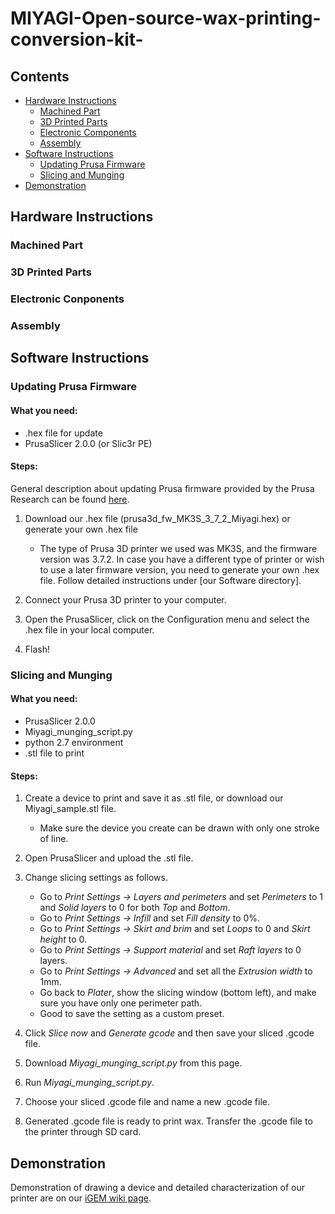 # MIYAGI-Open-source-wax-printing-conversion-kit-

## Contents
  * [Hardware Instructions](#hardware-instructions)
    * [Machined Part](#machined-part)
    * [3D Printed Parts](#3d-printed-parts)
    * [Electronic Components](#electoric-components)
    * [Assembly](#assembly)
  * [Software Instructions](#software-instructions)
    * [Updating Prusa Firmware](#updating-prusa-firmware)
    * [Slicing and Munging](#slicing-and-munging)
  * [Demonstration](#demonstration)
    
## Hardware Instructions

### Machined Part

### 3D Printed Parts

### Electronic Conponents

### Assembly

## Software Instructions

### Updating Prusa Firmware
#### What you need:
  * .hex file for update
  * PrusaSlicer 2.0.0 (or Slic3r PE)

#### Steps:
General description about updating Prusa firmware provided by the Prusa Research can be found [here](https://help.prusa3d.com/article/r5ByKgVm69-firmware-upgrade-and-flashing).

1. Download our .hex file (prusa3d_fw_MK3S_3_7_2_Miyagi.hex) or generate your own .hex file
    - The type of Prusa 3D printer we used was MK3S, and the firmware version was 3.7.2. In case you have a different type of printer or wish to use a later firmware version, you need to generate your own .hex file. Follow detailed instructions under [our Software directory].
    
2. Connect your Prusa 3D printer to your computer.

3. Open the PrusaSlicer, click on the Configuration menu and select the .hex file in your local computer.

4. Flash!

### Slicing and Munging
#### What you need:
   * PrusaSlicer 2.0.0
   * Miyagi_munging_script.py
   * python 2.7 environment
   * .stl file to print
   
#### Steps:
1. Create a device to print and save it as .stl file, or download our Miyagi_sample.stl file.
     - Make sure the device you create can be drawn with only one stroke of line.

2. Open PrusaSlicer and upload the .stl file.

3. Change slicing settings as follows.
     - Go to _Print Settings -> Layers and perimeters_ and set _Perimeters_ to 1 and _Solid layers_ to 0 for both _Top_ and _Bottom_.
     - Go to _Print Settings -> Infill_ and set _Fill density_ to 0%.
     - Go to _Print Settings -> Skirt and brim_ and set _Loops_ to 0 and _Skirt height_ to 0.
     - Go to _Print Settings -> Support material_ and set _Raft layers_ to 0 layers.
     - Go to _Print Settings -> Advanced_ and set all the _Extrusion width_ to 1mm.
     - Go back to _Plater_, show the slicing window (bottom left), and make sure you have only one perimeter path.
     - Good to save the setting as a custom preset.
     
4. Click _Slice now_ and _Generate gcode_ and then save your sliced .gcode file.

5. Download _Miyagi_munging_script.py_ from this page.

6. Run _Miyagi_munging_script.py_.

7. Choose your sliced .gcode file and name a new .gcode file.

8. Generated .gcode file is ready to print wax. Transfer the .gcode file to the printer through SD card. 

## Demonstration
Demonstration of drawing a device and detailed characterization of our printer are on our [iGEM wiki page](https://2019.igem.org/Team:Penn/Results).
